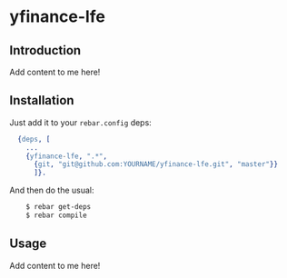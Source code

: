 # yfinance-lfe


## Introduction

Add content to me here!


## Installation

Just add it to your ``rebar.config`` deps:

```erlang
  {deps, [
    ...
    {yfinance-lfe, ".*",
      {git, "git@github.com:YOURNAME/yfinance-lfe.git", "master"}}
      ]}.
```

And then do the usual:

```bash
    $ rebar get-deps
    $ rebar compile
```


## Usage

Add content to me here!

